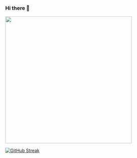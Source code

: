 ### Hi there 👋

<!--
**Knight7561/Knight7561** is a ✨ _special_ ✨ repository because its `README.md` (this file) appears on your GitHub profile.

Here are some ideas to get you started:

- 🔭 I’m currently working on ...
- 🌱 I’m currently learning ...
- 👯 I’m looking to collaborate on ...
- 🤔 I’m looking for help with ...
- 💬 Ask me about ...
- 📫 How to reach me: ...
- 😄 Pronouns: ...
- ⚡ Fun fact: ...
-->

<!-- [![Readme Card](https://github-readme-stats.vercel.app/api/pin/?username=Knight7561&repo=Knight7561)](https://github.com/anuraghazra/github-readme-stats) -->
<html>
  <body>
<img src="https://github-readme-stats.vercel.app/api?username=Knight7561&show_icons=true&theme=ADD_THEME_HERE" width="400"
  </body>
</html>


[![GitHub Streak](https://streak-stats.demolab.com/?user=Knight7561)](https://git.io/streak-stats)
